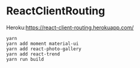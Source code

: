 # ReactClientRouting

Heroku:https://react-client-routing.herokuapp.com/

    yarn
    yarn add moment material-ui
    yarn add react-photo-gallery
    yarn add react-trend
    yarn run build
